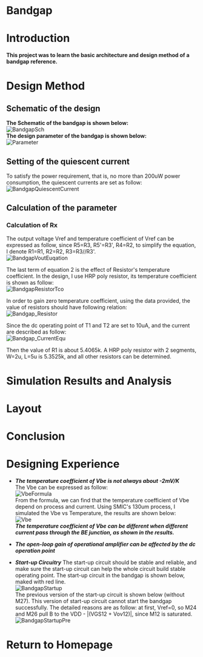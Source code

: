 # Bandgap   

# Introduction   
**This project was to learn the basic architecture and design method of a bandgap reference.**   

# Design Method   
## Schematic of the design   
**The Schematic of the bandgap is shown below:**   
![BandgapSch](img/BandgapSch.jpg)   
**The design parameter of the bandgap is shown below:**   
![Parameter](img/bandgapparameter.jpg)  

## Setting of the quiescent current
To satisfy the power requirement, that is, no more than 200uW power consumption, the quiescent currents are set as follow:   
![BandgapQuiescentCurrent](img/BandgapQuiescentCurrent.jpg)  

## Calculation of the parameter
### Calculation of Rx
The output voltage Vref and temperature coefficient of Vref can be expressed as follow, since R5=R3, R5'=R3', R4=R2, to simplify the equation, I denote R1=R1, R2=R2, R3=R3//R3'.   
![BandgapVoutEuqation](img/BandgapVoutEuqation.jpg)  

The last term of equation 2 is the effect of Resistor's temperature coefficient. In the design, I use HRP poly resistor, its temperature coefficient is shown as follow:   
![BandgapResistorTco](img/BandgapResistorTco.jpg)   

In order to gain zero temperature coefficient, using the data provided,  the value of resistors should have following relation:   
![Bandgap_Resistor](img/Bandgap_Resistor.jpg)   

Since the dc operating point of T1 and T2 are set to 10uA, and the current are described as follow:   
![Bandgap_CurrentEqu](img/Bandgap_CurrentEqu.jpg)   

Then the value of R1 is about 5.4065k. A HRP poly resistor with 2 segments, W=2u, L=5u is 5.3525k, and all other resistors can be determined.   


# Simulation Results and Analysis   

# Layout   

# Conclusion   

# Designing Experience   
+ ***The temperature coefficient of Vbe is not always about -2mV/K***   
The Vbe can be expressed as follow:   
![VbeFormula](img/VbeFormula.jpg)  
From the formula, we can find that the temperature coefficient of Vbe depend on process and current. Using SMIC's 130um process, I simulated the Vbe vs Temperature, the results are shown below:   
![Vbe](img/Vbe.jpg)  
***The temperature coefficient of Vbe can be different when different current pass through the BE junction, as shown in the results.***   

+ ***The open-loop gain of operational amplifier can be affected by the dc operation point***   

+ ***Start-up Circuitry***
The start-up circuit should be stable and reliable, and make sure the start-up circuit can help the whole circuit build stable operating point. The start-up circuit in the bandgap is shown below, maked with red line.   
![BandgapStartup](img/BandgapStartup.jpg)   
The previous version of the start-up circuit is shown below (without M27). This version of start-up circuit cannot start the bandgap successfully. The detailed reasons are as follow: at first, Vref=0, so M24 and M26 pull B to the VDD - |(VGS12 + Vov12)|, since M12 is saturated.   
![BandgapStartupPre](img/BandgapStartupPre.jpg)   

# Return to Homepage   
